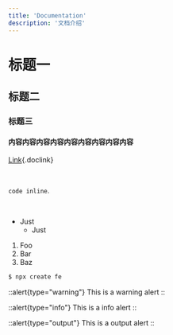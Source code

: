 ```yaml
---
title: 'Documentation'
description: '文档介绍'
---
```


# 标题一

## 标题二

### 标题三

#### 内容内容内容内容内容内容内容内容内容

[Link](/){.doclink}

<br />

`code inline`.

<br />

- Just
  - Just

1. Foo
2. Bar
3. Baz



```bash
$ npx create fe
```

::alert{type="warning"}
This is a warning alert
::

::alert{type="info"}
This is a info alert
::

::alert{type="output"}
This is a output alert
::
